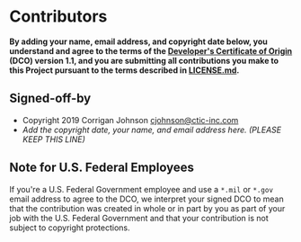 # Contributors

**By adding your name, email address, and copyright date below, you understand and agree to the terms of the
 [Developer's Certificate of Origin](https://developercertificate.org/) (DCO) version 1.1, and you are submitting all
  contributions you make to this Project pursuant to the terms described in [LICENSE.md](LICENSE.md).**

## Signed-off-by

- Copyright 2019 Corrigan Johnson cjohnson@ctic-inc.com
- _Add the copyright date, your name, and email address here. (PLEASE KEEP THIS LINE)_

## Note for U.S. Federal Employees

If you're a U.S. Federal Government employee and use a `*.mil` or `*.gov` email address to agree to the DCO, we 
interpret your signed DCO to mean that the contribution was created in whole or in part by you as part of your job with
 the U.S. Federal Government and that your contribution is not subject to copyright protections.
